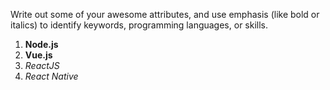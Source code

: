 Write out some of your awesome attributes, and use emphasis (like bold or italics) to identify keywords, programming languages, or skills.

1. **Node.js**
2. __Vue.js__
3. *ReactJS*
4. _React Native_
